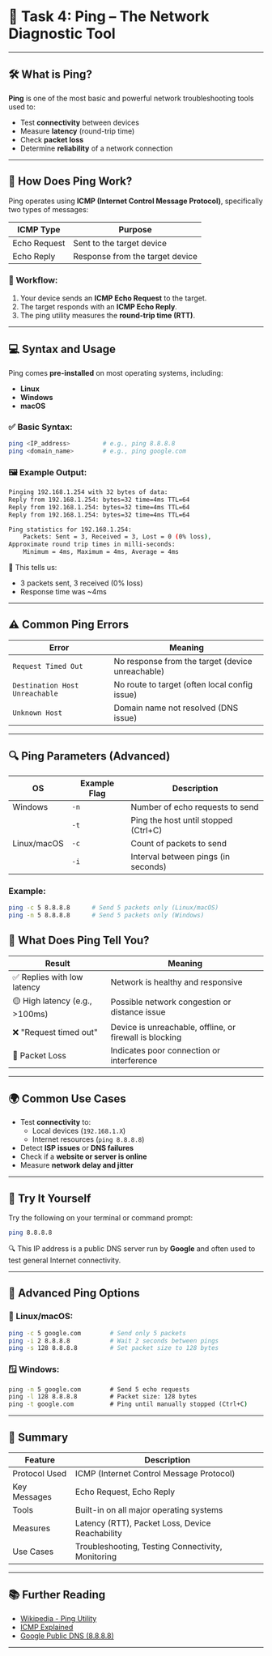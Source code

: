 # 📡 Task 4: Ping – The Network Diagnostic Tool

---

## 🛠️ What is Ping?

**Ping** is one of the most basic and powerful network troubleshooting tools used to:

- Test **connectivity** between devices
- Measure **latency** (round-trip time)
- Check **packet loss**
- Determine **reliability** of a network connection

---

## 📨 How Does Ping Work?

Ping operates using **ICMP (Internet Control Message Protocol)**, specifically two types of messages:

| ICMP Type        | Purpose                         |
|------------------|---------------------------------|
| Echo Request     | Sent to the target device       |
| Echo Reply       | Response from the target device |

### 🧪 Workflow:

1. Your device sends an **ICMP Echo Request** to the target.
2. The target responds with an **ICMP Echo Reply**.
3. The ping utility measures the **round-trip time (RTT)**.

---

## 💻 Syntax and Usage

Ping comes **pre-installed** on most operating systems, including:

- **Linux**
- **Windows**
- **macOS**

### ✅ Basic Syntax:
```bash
ping <IP_address>         # e.g., ping 8.8.8.8
ping <domain_name>        # e.g., ping google.com
```

### 🖼️ Example Output:
```bash
Pinging 192.168.1.254 with 32 bytes of data:
Reply from 192.168.1.254: bytes=32 time=4ms TTL=64
Reply from 192.168.1.254: bytes=32 time=4ms TTL=64
Reply from 192.168.1.254: bytes=32 time=4ms TTL=64

Ping statistics for 192.168.1.254:
    Packets: Sent = 3, Received = 3, Lost = 0 (0% loss),
Approximate round trip times in milli-seconds:
    Minimum = 4ms, Maximum = 4ms, Average = 4ms
```

📌 This tells us:
- 3 packets sent, 3 received (0% loss)
- Response time was ~4ms

---

## ⚠️ Common Ping Errors

| Error                      | Meaning                                               |
|---------------------------|--------------------------------------------------------|
| `Request Timed Out`       | No response from the target (device unreachable)       |
| `Destination Host Unreachable` | No route to target (often local config issue)    |
| `Unknown Host`            | Domain name not resolved (DNS issue)                   |

---

## 🔍 Ping Parameters (Advanced)

| OS        | Example Flag            | Description                            |
|-----------|-------------------------|----------------------------------------|
| Windows   | `-n`                    | Number of echo requests to send        |
|           | `-t`                    | Ping the host until stopped (Ctrl+C)   |
| Linux/macOS | `-c`                  | Count of packets to send               |
|           | `-i`                    | Interval between pings (in seconds)    |

### Example:
```bash
ping -c 5 8.8.8.8      # Send 5 packets only (Linux/macOS)
ping -n 5 8.8.8.8      # Send 5 packets only (Windows)
```


## 🧠 What Does Ping Tell You?

| Result                          | Meaning                                               |
|---------------------------------|--------------------------------------------------------|
| ✅ Replies with low latency     | Network is healthy and responsive                      |
| 🟡 High latency (e.g., >100ms) | Possible network congestion or distance issue          |
| ❌ "Request timed out"          | Device is unreachable, offline, or firewall is blocking|
| 🔁 Packet Loss                  | Indicates poor connection or interference              |

---

## 🌍 Common Use Cases

- Test **connectivity** to:
  - Local devices (`192.168.1.X`)
  - Internet resources (`ping 8.8.8.8`)
- Detect **ISP issues** or **DNS failures**
- Check if a **website or server is online**
- Measure **network delay and jitter**

---

## 🧪 Try It Yourself

Try the following on your terminal or command prompt:
```bash
ping 8.8.8.8
```

🔍 This IP address is a public DNS server run by **Google** and often used to test general Internet connectivity.

---

## 🧰 Advanced Ping Options

### 🐧 Linux/macOS:
```bash
ping -c 5 google.com        # Send only 5 packets
ping -i 2 8.8.8.8           # Wait 2 seconds between pings
ping -s 128 8.8.8.8         # Set packet size to 128 bytes
```

### 🪟 Windows:
```cmd
ping -n 5 google.com        # Send 5 echo requests
ping -l 128 8.8.8.8         # Packet size: 128 bytes
ping -t google.com          # Ping until manually stopped (Ctrl+C)
```

---

## 🧾 Summary

| Feature              | Description                                      |
|----------------------|--------------------------------------------------|
| Protocol Used        | ICMP (Internet Control Message Protocol)         |
| Key Messages         | Echo Request, Echo Reply                         |
| Tools                | Built-in on all major operating systems          |
| Measures             | Latency (RTT), Packet Loss, Device Reachability  |
| Use Cases            | Troubleshooting, Testing Connectivity, Monitoring|

---

## 📚 Further Reading

- [Wikipedia - Ping Utility](https://en.wikipedia.org/wiki/Ping_(networking_utility))
- [ICMP Explained](https://www.cloudflare.com/learning/ddos/glossary/internet-control-message-protocol-icmp/)
- [Google Public DNS (8.8.8.8)](https://developers.google.com/speed/public-dns)

---

